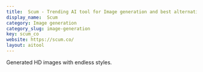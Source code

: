 ```yaml
---
title:  Scum - Trending AI tool for Image generation and best alternatives
display_name:  Scum
category: Image generation
category_slug: image-generation
key: scum_co
website: https://scum.co/
layout: aitool
---
```


Generated HD images with endless styles.
